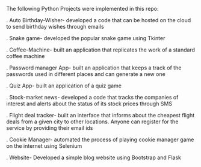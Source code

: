The following Python Projects were implemented in this repo:

. Auto Birthday-Wisher- developed a code that can be hosted on the cloud to send birthday wishes through emails

. Snake game- developed the popular snake game using Tkinter 

. Coffee-Machine- built an application that replicates the work of a standard coffee machine

. Password manager App- built an application that keeps a track of the passwords used in different places and can generate a new one

. Quiz App- built an application of a quiz game

. Stock-market news- developed a code that tracks the companies of interest and alerts about the status of its stock prices through SMS

. Flight deal tracker- built an interface that informs about the cheapest flight deals from a given city to other locations. Anyone can register for the service by providing their email ids

. Cookie Manager- automated the process of playing cookie manager game on the internet using Selenium

. Website- Developed a simple blog website using Bootstrap and Flask
